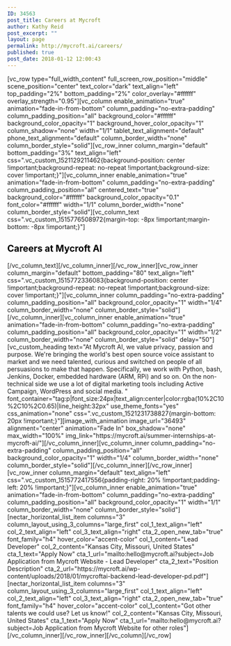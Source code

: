 ```yaml
---
ID: 34563
post_title: Careers at Mycroft
author: Kathy Reid
post_excerpt: ""
layout: page
permalink: http://mycroft.ai/careers/
published: true
post_date: 2018-01-12 12:00:43
---
```

[vc_row type="full_width_content" full_screen_row_position="middle" scene_position="center" text_color="dark" text_align="left" top_padding="2%" bottom_padding="2%" color_overlay="#ffffff" overlay_strength="0.95"][vc_column enable_animation="true" animation="fade-in-from-bottom" column_padding="no-extra-padding" column_padding_position="all" background_color="#ffffff" background_color_opacity="1" background_hover_color_opacity="1" column_shadow="none" width="1/1" tablet_text_alignment="default" phone_text_alignment="default" column_border_width="none" column_border_style="solid"][vc_row_inner column_margin="default" bottom_padding="3%" text_align="left" css=".vc_custom_1521129211462{background-position: center !important;background-repeat: no-repeat !important;background-size: cover !important;}"][vc_column_inner enable_animation="true" animation="fade-in-from-bottom" column_padding="no-extra-padding" column_padding_position="all" centered_text="true" background_color="#ffffff" background_color_opacity="0.1" font_color="#ffffff" width="1/1" column_border_width="none" column_border_style="solid"][vc_column_text css=".vc_custom_1515776508972{margin-top: -8px !important;margin-bottom: -8px !important;}"]
<h2><span style="color: #000000;">Careers at Mycroft AI</span></h2>
[/vc_column_text][/vc_column_inner][/vc_row_inner][vc_row_inner column_margin="default" bottom_padding="80" text_align="left" css=".vc_custom_1515772336083{background-position: center !important;background-repeat: no-repeat !important;background-size: cover !important;}"][vc_column_inner column_padding="no-extra-padding" column_padding_position="all" background_color_opacity="1" width="1/4" column_border_width="none" column_border_style="solid"][/vc_column_inner][vc_column_inner enable_animation="true" animation="fade-in-from-bottom" column_padding="no-extra-padding" column_padding_position="all" background_color_opacity="1" width="1/2" column_border_width="none" column_border_style="solid" delay="50"][vc_custom_heading text="At Mycroft AI, we value privacy, passion and purpose. We're bringing the world's best open source voice assistant to market and we need talented, curious and switched on people of all persuasions to make that happen. Specifically, we work with Python, bash, Jenkins, Docker, embedded hardware (ARM, RPi) and so on. On the non-technical side we use a lot of digital marketing tools including Active Campaign, WordPress and social media. " font_container="tag:p|font_size:24px|text_align:center|color:rgba(10%2C10%2C10%2C0.65)|line_height:32px" use_theme_fonts="yes" css_animation="none" css=".vc_custom_1521231738827{margin-bottom: 20px !important;}"][image_with_animation image_url="36493" alignment="center" animation="Fade In" box_shadow="none" max_width="100%" img_link="https://mycroft.ai/summer-internships-at-mycroft-ai/"][/vc_column_inner][vc_column_inner column_padding="no-extra-padding" column_padding_position="all" background_color_opacity="1" width="1/4" column_border_width="none" column_border_style="solid"][/vc_column_inner][/vc_row_inner][vc_row_inner column_margin="default" text_align="left" css=".vc_custom_1515772417556{padding-right: 20% !important;padding-left: 20% !important;}"][vc_column_inner enable_animation="true" animation="fade-in-from-bottom" column_padding="no-extra-padding" column_padding_position="all" background_color_opacity="1" width="1/1" column_border_width="none" column_border_style="solid"][nectar_horizontal_list_item columns="3" column_layout_using_3_columns="large_first" col_1_text_align="left" col_2_text_align="left" col_3_text_align="right" cta_2_open_new_tab="true" font_family="h4" hover_color="accent-color" col_1_content="Lead Developer" col_2_content="Kansas City, Missouri, United States" cta_1_text="Apply Now" cta_1_url="mailto:hello@mycroft.ai?subject=Job Application from Mycroft Website - Lead Developer" cta_2_text="Position Description" cta_2_url="https://mycroft.ai/wp-content/uploads/2018/01/mycroftai-backend-lead-developer-pd.pdf"][nectar_horizontal_list_item columns="3" column_layout_using_3_columns="large_first" col_1_text_align="left" col_2_text_align="left" col_3_text_align="right" cta_2_open_new_tab="true" font_family="h4" hover_color="accent-color" col_1_content="Got other talents we could use? Let us know!" col_2_content="Kansas City, Missouri, United States" cta_1_text="Apply Now" cta_1_url="mailto:hello@mycroft.ai?subject=Job Application from Mycroft Website for other roles"][/vc_column_inner][/vc_row_inner][/vc_column][/vc_row]